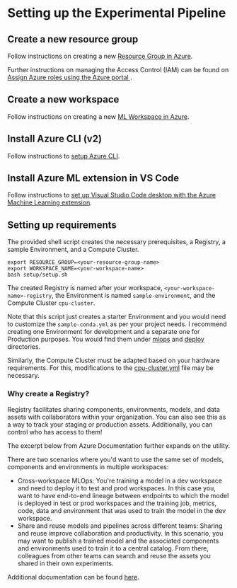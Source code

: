 # Setting up the Experimental Pipeline 
## Create a new resource group 
Follow instructions on creating a new [Resource Group in Azure](https://learn.microsoft.com/en-us/azure/azure-resource-manager/management/manage-resource-groups-portal#create-resource-groups). 

Further instructions on managing the Access Control (IAM) can be found on [Assign Azure roles using the Azure portal
](https://learn.microsoft.com/en-us/azure/role-based-access-control/role-assignments-portal). 

## Create a new workspace 

Follow instructions on creating a new [ML Workspace in Azure](https://learn.microsoft.com/en-us/azure/machine-learning/how-to-manage-workspace?tabs=azure-portal&view=azureml-api-2#create-a-workspace). 

## Install Azure CLI (v2) 
Follow instructions to [setup Azure CLI](https://learn.microsoft.com/en-us/azure/machine-learning/how-to-configure-cli?view=azureml-api-2&tabs=public).

## Install Azure ML extension in VS Code 
Follow instructions to [set up Visual Studio Code desktop with the Azure Machine Learning extension](https://learn.microsoft.com/en-us/azure/machine-learning/how-to-setup-vs-code?view=azureml-api-2). 

## Setting up requirements 
The provided shell script creates the necessary prerequisites, a Registry, a sample Environment, and a Compute Cluster. 

```
export RESOURCE_GROUP=<your-resource-group-name>
export WORKSPACE_NAME=<your-workspace-name>
bash setup/setup.sh
```
The created Registry is named after your workspace, `<your-workspace-name>-registry`, the Environment is named `sample-environment`, and the Compute Cluster `cpu-cluster`. 

Note that this script just creates a starter Environment and you would need to customize the `sample-conda.yml` as per your project needs. I recommend creating one Environment for development and a separate one for Production purposes. You would find them under [mlops](../mlops/environment/) and [deploy](../deploy/) directories. 

Similarly, the Compute Cluster must be adapted based on your hardware requirements. For this, modifications to the [cpu-cluster.yml](clusters/cpu-cluster.yml) file may be necessary. 


### Why create a Registry? 
Registry facilitates sharing components, environments, models, and data assets with collaborators within your organization. You can also see this as a way to track your staging or production assets. Additionally, you can control who has access to them! 

The excerpt below from Azure Documentation further expands on the utility.

There are two scenarios where you'd want to use the same set of models, components and environments in multiple workspaces: 

- Cross-workspace MLOps: You're training a model in a dev workspace and need to deploy it to test and prod workspaces. In this case you, want to have end-to-end lineage between endpoints to which the model is deployed in test or prod workspaces and the training job, metrics, code, data and environment that was used to train the model in the dev workspace.
- Share and reuse models and pipelines across different teams: Sharing and reuse improve collaboration and productivity. In this scenario, you may want to publish a trained model and the associated components and environments used to train it to a central catalog. From there, colleagues from other teams can search and reuse the assets you shared in their own experiments.

Additional documentation can be found [here](https://learn.microsoft.com/en-us/azure/machine-learning/how-to-share-models-pipelines-across-workspaces-with-registries). 